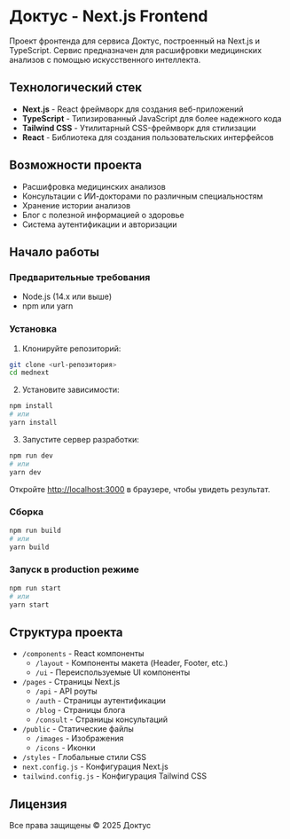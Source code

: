 # Доктус - Next.js Frontend

Проект фронтенда для сервиса Доктус, построенный на Next.js и TypeScript. Сервис предназначен для расшифровки медицинских анализов с помощью искусственного интеллекта.

## Технологический стек

- **Next.js** - React фреймворк для создания веб-приложений
- **TypeScript** - Типизированный JavaScript для более надежного кода
- **Tailwind CSS** - Утилитарный CSS-фреймворк для стилизации
- **React** - Библиотека для создания пользовательских интерфейсов

## Возможности проекта

- Расшифровка медицинских анализов
- Консультации с ИИ-докторами по различным специальностям
- Хранение истории анализов
- Блог с полезной информацией о здоровье
- Система аутентификации и авторизации

## Начало работы

### Предварительные требования

- Node.js (14.x или выше)
- npm или yarn

### Установка

1. Клонируйте репозиторий:
```bash
git clone <url-репозитория>
cd mednext
```

2. Установите зависимости:
```bash
npm install
# или
yarn install
```

3. Запустите сервер разработки:
```bash
npm run dev
# или
yarn dev
```

Откройте [http://localhost:3000](http://localhost:3000) в браузере, чтобы увидеть результат.

### Сборка

```bash
npm run build
# или
yarn build
```

### Запуск в production режиме

```bash
npm run start
# или
yarn start
```

## Структура проекта

- `/components` - React компоненты
  - `/layout` - Компоненты макета (Header, Footer, etc.)
  - `/ui` - Переиспользуемые UI компоненты
- `/pages` - Страницы Next.js
  - `/api` - API роуты
  - `/auth` - Страницы аутентификации
  - `/blog` - Страницы блога
  - `/consult` - Страницы консультаций
- `/public` - Статические файлы
  - `/images` - Изображения
  - `/icons` - Иконки
- `/styles` - Глобальные стили CSS
- `next.config.js` - Конфигурация Next.js
- `tailwind.config.js` - Конфигурация Tailwind CSS

## Лицензия

Все права защищены © 2025 Доктус
